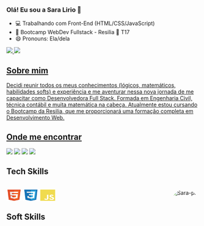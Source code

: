 ### Olá! Eu sou a Sara Lirio 🖖

- 💻 Trabalhando com Front-End (HTML/CSS/JavaScript)
- 🐉 Bootcamp WebDev Fullstack - Resilia 💛 T17
- 😄 Pronouns: Ela/dela

<div>
  <a href="https://github.com/Sara-Lirio">
  <img height="160em" src="https://github-readme-stats.vercel.app/api?username=Sara-Lirio&show_icons=true&theme=onedark&include_all_commits=true&count_private=true"/>
  <img height="160em" src="https://github-readme-stats.vercel.app/api/top-langs/?username=Sara-Lirio&layout=compact&langs_count=7&theme=onedark"/>
</div>
   
   <h2>Sobre mim</h2>
   <p>Decidi reunir todos os meus conhecimentos (lógicos, matemáticos, habilidades softs) e experiência e me aventurar nessa nova jornada de me capacitar como Desenvolvedora Full Stack. Formada em Engenharia Civil, técnica contábil e muita matemática na cabeça. Atualmente estou cursando o Bootcamp da Resilia, que me proporcionará uma formação completa em Desenvolvimento Web.
     
<div> 
  <h2>Onde me encontrar</h2>
  <a href = "mailto:saraeliza.lirio@gmail.com"><img src="https://img.shields.io/badge/-Gmail-%23333?style=for-the-badge&logo=gmail&logoColor=white" target="_blank"></a>
  <a href="https://www.linkedin.com/in/saralirio/" target="_blank"><img src="https://img.shields.io/badge/-LinkedIn-%230077B5?style=for-the-badge&logo=linkedin&logoColor=white" target="_blank"></a> 
<a href = "https://www.codewars.com/users/Sara-Lirio"><img src="https://camo.githubusercontent.com/9302030df1576ff819e48ca282a375a9f54f85026dabec3d7362af3bff9567dd/68747470733a2f2f696d672e736869656c64732e696f2f62616467652f436f6465776172732d4231333631453f7374796c653d666f722d7468652d6261646765266c6f676f3d436f646577617273266c6f676f436f6c6f723d7768697465" target="_blank"></a>
<a href = "https://discord.com/users/7814"><img src="https://camo.githubusercontent.com/3f990cfefb64f13d28397fe586c3aa38a81fde585de479205d63c79363ebe07a/68747470733a2f2f696d672e736869656c64732e696f2f62616467652f446973636f72642d3732383944413f7374796c653d666f722d7468652d6261646765266c6f676f3d646973636f7264266c6f676f436f6c6f723d7768697465" target="_blank"></a>
   </div>
  
  <h2>Tech Skills</h2>
 <div style="display: inline_block"><br>
  <img align="center" alt="Sara-HTML" height="30" width="40" src="https://raw.githubusercontent.com/devicons/devicon/master/icons/html5/html5-original.svg">
  <img align="center" alt="Sara-CSS" height="30" width="40" src="https://raw.githubusercontent.com/devicons/devicon/master/icons/css3/css3-original.svg">
  <img align="center" alt="Sara-Js" height="30" width="40" src="https://raw.githubusercontent.com/devicons/devicon/master/icons/javascript/javascript-plain.svg">
  <src="https://media.discordapp.net/attachments/639956127056134178/890373478988013628/Publicacoes_Instagram_1_1.png?width=676&height=676">
<img align="right" alt="Sara-pic" height="150" style="border-radius:50px;" src="https://i.picasion.com/pic92/20f57ad281ea29de615173b287da62ab.gif">
</div>
   
   <h2>Soft Skills</h2>
